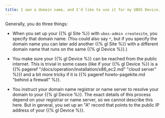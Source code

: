 ```yaml
---
title: I own a domain name, and I'd like to use it for my UBOS Device. How do I do that?
---
```


Generally, you do three things:

* When you set up your {{% gl Site %}} with ``ubos-admin createsite``, you specify that
  domain name.
  (You could also say ``*``, but if you specify the domain name you can later add another
  {{% gl Site %}} with a different domain name that runs on the same {{% gl Device %}}.)

* You make sure your {{% gl Device %}} can be reached from the public internet. This
  is trivial in some cases (like if your {{% gl Device %}} is a
  {{% pageref "/docs/operation/installation/x86_ec2.md" "cloud server" %}}) and a bit more
  tricky if it is {{% pageref howto-pagekite.md "behind a firewall" %}}.

* You instruct your domain name registrar or name server to resolve your domain to your
  {{% gl Device %}}. The exact details of this process depend on your registrar or name server,
  so we cannot describe this here. But in general, you set up an "A" record that points
  to the public IP address of your {{% gl Device %}}.
